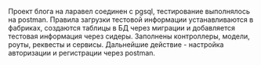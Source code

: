 Проект блога на ларавел соединен с pgsql, тестирование выполнялось на postman. Правила загрузки тестовой информации устанавливаются в фабриках, создаются таблицы в БД через миграции и добавляется тестовая информация через сидеры. Заполнены контроллеры, модели, роуты, реквесты и сервисы. Дальнейшие действие - настройка авторизации и регистрации через postman. 
